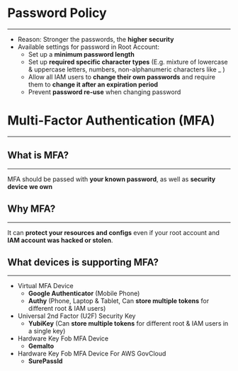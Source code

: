 # Password Policy
---

* Reason: Stronger the passwords, the **higher security**
* Available settings for password in Root Account:
	* Set up a **minimum password length**
	* Set up **required specific character types** (E.g. mixture of lowercase & uppercase letters, numbers, non-alphanumeric characters like _ )
	* Allow all IAM users to **change their own passwords** and require them to **change it after an expiration period**
	* Prevent **password re-use** when changing password

# Multi-Factor Authentication (MFA)
---

## What is MFA?
---

MFA should be passed with **your known password**, as well as **security device we own**

## Why MFA?
---
It can **protect your resources and configs** even if your root account and **IAM account was hacked or stolen**.

## What devices is supporting MFA?
---

* Virtual MFA Device
	* **Google Authenticator** (Mobile Phone)
	* **Authy** (Phone, Laptop & Tablet, Can **store multiple tokens** for different root & IAM users)
* Universal 2nd Factor (U2F) Security Key
	* **YubiKey** (Can **store multiple tokens** for different root & IAM users in a single key)
* Hardware Key Fob MFA Device
	* **Gemalto**
* Hardware Key Fob MFA Device For AWS GovCloud
	* **SurePassId**